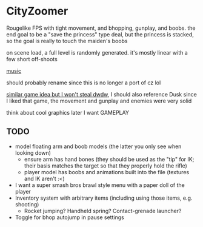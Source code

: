 # CityZoomer

Rougelike FPS with tight movement, and bhopping, gunplay, and boobs. the end goal to be a "save the princess" type deal, but the princess is stacked, so the goal is really to touch the maiden's boobs

on scene load, a full level is randomly generated. it's mostly linear with a few short off-shoots

[music](https://www.beepbox.co/#9n31sbk0l04e03t2ma7g0fj07r1i0o232T7v1u07f50p61770q72d42g3q0F21590h962d06HT-SRJJJJIAAAAAh0I7E1c11T1v1uacf0q011d03AbF6B0Q2580PfffaE501602612622636T1v1uadf0q0z10o531d03A1F0B2Q31bdPb525E2b263bT4v1uf0f0q011z6666ji8k8k3jSBKSJJAArriiiiii07JCABrzrrrrrrr00YrkqHrsrrrrjr005zrAqzrjzrrqr1jRjrqGGrrzsrsA099ijrABJJJIAzrrtirqrqjqixzsrAjrqjiqaqqysttAJqjikikrizrHtBJJAzArzrIsRCITKSS099ijrAJS____Qg99habbCAYrDzh00E0b4h4z8M00000h4g000000014h000000004h4h4g00000p216FE-1HMkzknOxvgnWiq_zaFHGOIDbM2BfvxpS6Vjjr0VKtAVdeZM000FHPxvinFIkAFOiY0)

should probably rename since this is no longer a port of cz lol

[similar game idea but I won't steal dwdw](https://ln404.itch.io/force-reboot), I should also reference Dusk since I liked that game, the movement and gunplay and enemies were very solid

think about cool graphics later I want GAMEPLAY

## TODO
- model floating arm and boob models (the latter you only see when looking down)
	- ensure arm has hand bones (they should be used as the "tip" for IK; their basis matches the target so that they properly hold the rifle)
 	- player model has boobs and animations built into the file (textures and IK aren't :\<)
- I want a super smash bros brawl style menu with a paper doll of the player
- Inventory system with arbitrary items (including using those items, e.g. shooting)
	- Rocket jumping? Handheld spring? Contact-grenade launcher?
- Toggle for bhop autojump in pause settings
